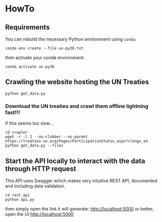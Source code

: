 # HowTo

## Requirements

You can rebuild the necessary Python environment using `conda`:

`conda env create --file un-py36.txt`

then activate your conda environment:

`conda activate un-py36`

## Crawling the website hosting the UN Treaties

`python get_data.py`


### Download the UN treaties and crawl them offline lightning fast!!!

If this seems too slow...

```shell
cd crawler
wget -r -l 2 --no-clobber --no-parent https://treaties.un.org/Pages/ParticipationStatus.aspx?clang=_en
python get_data.py --files
```


## Start the API locally to interact with the data through HTTP request

This API uses Swagger which makes very intuitive REST API, documented and including data validation.

```shell
cd rest_api
python api.py
```

then simply open the link it will generate: [http://localhost:5000](http://localhost:5000) or better, open the UI [http://localhost:5000](http://localhost:5000/api/ui)

